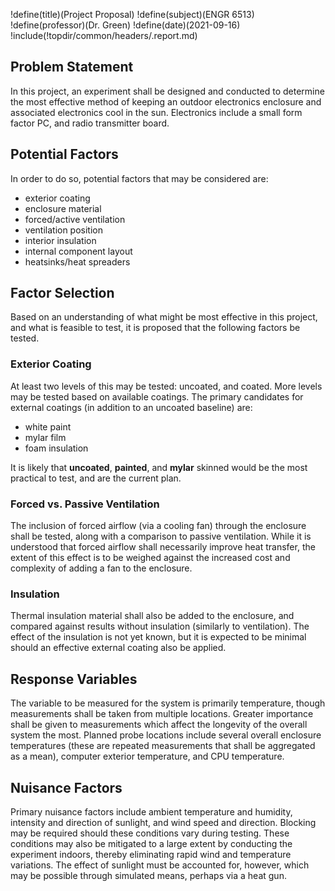 !define(title)(Project Proposal)
!define(subject)(ENGR 6513)
!define(professor)(Dr. Green)
!define(date)(2021-09-16)
!include(!topdir/common/headers/.report.md)

<!-- Write a 1 - 2 page proposal for your project that covers steps 1 - 3 of the experiment design process as defined in the Montgomery textbook, chapter 1. The project should be related to your senior design or graduate research. If possible, choose a project that will allow you to capture real data this semester. If not, you will explore the power of your design using simulated data.

I encourage you to have at least three factors with two levels each, but I will gladly discuss any questions or variations that are appropriate to your research. -->

<!-- Pick parameters for enclosure, have Sheldon test in order to determine best cooling.
Possibilities are fan size, opening position, rain shroud, exterior coating (paired test, one with and one without with same sunlight). -->

## Problem Statement

In this project, an experiment shall be designed and conducted to determine the most effective method of keeping an outdoor electronics enclosure and associated electronics cool in the sun.
Electronics include a small form factor PC, and radio transmitter board.

## Potential Factors

In order to do so, potential factors that may be considered are:

* exterior coating
* enclosure material
* forced/active ventilation
* ventilation position
* interior insulation
* internal component layout
* heatsinks/heat spreaders

## Factor Selection

Based on an understanding of what might be most effective in this project, and what is feasible to test, it is proposed that the following factors be tested.

### Exterior Coating

At least two levels of this may be tested: uncoated, and coated.
More levels may be tested based on available coatings.
The primary candidates for external coatings (in addition to an uncoated baseline) are:

* white paint
* mylar film
* foam insulation

It is likely that **uncoated**, **painted**, and **mylar** skinned would be the most practical to test, and are the current plan.

### Forced vs. Passive Ventilation

The inclusion of forced airflow (via a cooling fan) through the enclosure shall be tested, along with a comparison to passive ventilation.
While it is understood that forced airflow shall necessarily improve heat transfer, the extent of this effect is to be weighed against the increased cost and complexity of adding a fan to the enclosure.

### Insulation

Thermal insulation material shall also be added to the enclosure, and compared against results without insulation (similarly to ventilation).
The effect of the insulation is not yet known, but it is expected to be minimal should an effective external coating also be applied.

## Response Variables

The variable to be measured for the system is primarily temperature, though measurements shall be taken from multiple locations.
Greater importance shall be given to measurements which affect the longevity of the overall system the most.
Planned probe locations include several overall enclosure temperatures (these are repeated measurements that shall be aggregated as a mean), computer exterior temperature, and CPU temperature.

## Nuisance Factors

Primary nuisance factors include ambient temperature and humidity, intensity and direction of sunlight, and wind speed and direction.
Blocking may be required should these conditions vary during testing.
These conditions may also be mitigated to a large extent by conducting the experiment indoors, thereby eliminating rapid wind and temperature variations.
The effect of sunlight must be accounted for, however, which may be possible through simulated means, perhaps via a heat gun.